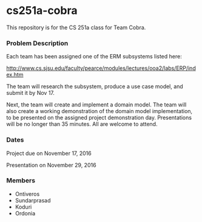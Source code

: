 # cs251a-cobra
This repository is for the CS 251a class for Team Cobra.

### Problem Description
Each team has been assigned one of the ERM subsystems listed here:

http://www.cs.sjsu.edu/faculty/pearce/modules/lectures/ooa2/labs/ERP/index.htm

The team will research the subsystem, produce a use case model, and submit it by Nov 17.

Next, the team will create and implement a domain model. The team will also create a working demonstration of the domain model implementation, to be presented on the assigned project demonstration day. Presentations will be no longer than 35 minutes. All are welcome to attend. 


### Dates

Project due on November 17, 2016

Presentation on November 29, 2016


### Members

* Ontiveros
* Sundarprasad
* Koduri
* Ordonia

